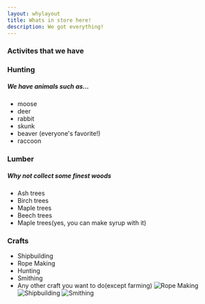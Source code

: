 ```yaml
---
layout: whylayout
title: Whats in store here!
description: We got everything!
---
```

<!--
    An informational website promoting immigration to the New England colonies in the 1600s - 1700s
    Copyright (C) 2019 Connor McDermid, Sai Veeramachaneni, Benjamin Osias

    This program is free software: you can redistribute it and/or modify
    it under the terms of the GNU General Public License as published by
    the Free Software Foundation, either version 3 of the License, or
    (at your option) any later version.

    This program is distributed in the hope that it will be useful,
    but WITHOUT ANY WARRANTY; without even the implied warranty of
    MERCHANTABILITY or FITNESS FOR A PARTICULAR PURPOSE.  See the
    GNU General Public License for more details.

    You should have received a copy of the GNU General Public License
    along with this program.  If not, see <https://www.gnu.org/licenses/>.
-->
### Activites that we have 
### Hunting 
##### We have animals such as... 
* moose
* deer
* rabbit
* skunk
* beaver (everyone's favorite!)
* raccoon
### Lumber 
##### Why not collect some finest woods 
* Ash trees
* Birch trees
* Maple trees
* Beech trees
* Maple trees(yes, you can make syrup with it)
### Crafts
 * Shipbuilding
 * Rope Making
 * Hunting
 * Smithing
 * Any other craft you want to do(except farming)
 ![Rope Making](https://secure.i.telegraph.co.uk/multimedia/archive/01580/p_rope-making_1580574c.jpg)
 ![Shipbuilding](https://encrypted-tbn0.gstatic.com/images?q=tbn:ANd9GcS3SNRiAOWZ218OlAQhxZC_frUG5-7ZeVczF0cv_lte6KyXQjagbw)
 ![Smithing](https://www.irishtimes.com/polopoly_fs/1.3384644.1518084363!/image/image.jpg_gen/derivatives/box_620_330/image.jpg)